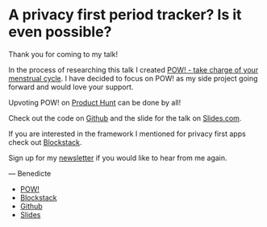 # A privacy first period tracker? Is it even possible?

Thank you for coming to my talk!

In the process of researching this talk I created [POW! - take charge of your menstrual cycle](https://usepow.app). I have decided to focus on POW! as my side project going forward and would love your support.

Upvoting POW! on [Product Hunt](https://www.producthunt.com/posts/pow-3) can be done by all!

Check out the code on [Github](https://github.com/raae/pow-app) and the slide for the talk on [Slides.com](https://slides.com/raae/a-privacy-first-period-tracker).

If you are interested in the framework I mentioned for privacy first apps check out [Blockstack](https://blockstack.org).

Sign up for my [newsletter](https://tinyletter.com/raae) if you would like to hear from me again.

— Benedicte

- [POW!](https://usepow.app)
- [Blockstack](https://blockstack.org)
- [Github](https://github.com/raae/pow-app)
- [Slides](https://slides.com/raae/a-privacy-first-period-tracker)
